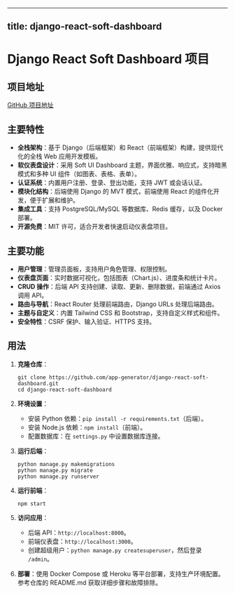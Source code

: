 
---
title: django-react-soft-dashboard
---

# Django React Soft Dashboard 项目

## 项目地址
[GitHub 项目地址](https://github.com/app-generator/django-react-soft-dashboard)

## 主要特性
- **全栈架构**：基于 Django（后端框架）和 React（前端框架）构建，提供现代化的全栈 Web 应用开发模板。
- **软仪表盘设计**：采用 Soft UI Dashboard 主题，界面优雅、响应式，支持暗黑模式和多种 UI 组件（如图表、表格、表单）。
- **认证系统**：内置用户注册、登录、登出功能，支持 JWT 或会话认证。
- **模块化结构**：后端使用 Django 的 MVT 模式，前端使用 React 的组件化开发，便于扩展和维护。
- **集成工具**：支持 PostgreSQL/MySQL 等数据库、Redis 缓存，以及 Docker 部署。
- **开源免费**：MIT 许可，适合开发者快速启动仪表盘项目。

## 主要功能
- **用户管理**：管理员面板，支持用户角色管理、权限控制。
- **仪表盘页面**：实时数据可视化，包括图表（Chart.js）、进度条和统计卡片。
- **CRUD 操作**：后端 API 支持创建、读取、更新、删除数据，前端通过 Axios 调用 API。
- **路由与导航**：React Router 处理前端路由，Django URLs 处理后端路由。
- **主题与自定义**：内置 Tailwind CSS 和 Bootstrap，支持自定义样式和组件。
- **安全特性**：CSRF 保护、输入验证、HTTPS 支持。

## 用法
1. **克隆仓库**：  
   ```
   git clone https://github.com/app-generator/django-react-soft-dashboard.git
   cd django-react-soft-dashboard
   ```

2. **环境设置**：  
   - 安装 Python 依赖：`pip install -r requirements.txt`（后端）。  
   - 安装 Node.js 依赖：`npm install`（前端）。  
   - 配置数据库：在 `settings.py` 中设置数据库连接。

3. **运行后端**：  
   ```
   python manage.py makemigrations
   python manage.py migrate
   python manage.py runserver
   ```

4. **运行前端**：  
   ```
   npm start
   ```

5. **访问应用**：  
   - 后端 API：`http://localhost:8000`。  
   - 前端仪表盘：`http://localhost:3000`。  
   - 创建超级用户：`python manage.py createsuperuser`，然后登录 `/admin`。

6. **部署**：使用 Docker Compose 或 Heroku 等平台部署，支持生产环境配置。  
   参考仓库的 README.md 获取详细步骤和故障排除。